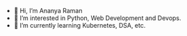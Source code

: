 - 👋 Hi, I’m Ananya Raman
- 👀 I’m interested in Python, Web Development and Devops. 
- 🌱 I’m currently learning Kubernetes, DSA, etc.
<!--- 💞️ I’m looking to collaborate on ... 
- 📫 How to reach me connect --->

<!---
ananyaraman22/ananyaraman22 is a ✨ special ✨ repository because its `README.md` (this file) appears on your GitHub profile.
You can click the Preview link to take a look at your changes.
--->
